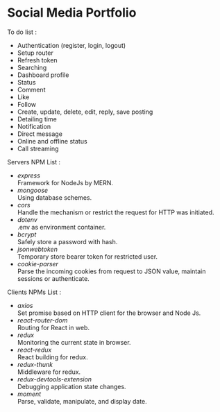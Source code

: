 # Social Media Portfolio  

To do list :
- Authentication (register, login, logout)
- Setup router
- Refresh token
- Searching
- Dashboard profile
- Status
- Comment
- Like
- Follow
- Create, update, delete, edit, reply, save posting
- Detailing time
- Notification
- Direct message
- Online and offline status
- Call streaming
  
Servers NPM List :  
- _express_  
  Framework for NodeJs by MERN.  
- _mongoose_  
  Using database schemes.  
- _cors_  
  Handle the mechanism or restrict the request for HTTP was initiated.
- _dotenv_  
  .env as environment container.
- _bcrypt_  
  Safely store a password with hash.
- _jsonwebtoken_  
  Temporary store bearer token for restricted user.
- _cookie-parser_  
  Parse the incoming cookies from request to JSON value, maintain sessions or authenticate.
  
Clients NPMs List :
- _axios_  
  Set promise based on HTTP client for the browser and Node Js.  
- _react-router-dom_  
  Routing for React in web.  
- _redux_  
  Monitoring the current state in browser.  
- _react-redux_  
  React building for redux.  
- _redux-thunk_  
  Middleware for redux.  
- _redux-devtools-extension_  
  Debugging application state changes.  
- _moment_  
  Parse, validate, manipulate, and display date.  